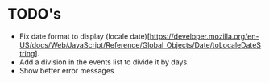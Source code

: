 # TODO's

- Fix date format to display (locale date)[https://developer.mozilla.org/en-US/docs/Web/JavaScript/Reference/Global_Objects/Date/toLocaleDateString].
- Add a division in the events list to divide it by days.
- Show better error messages
